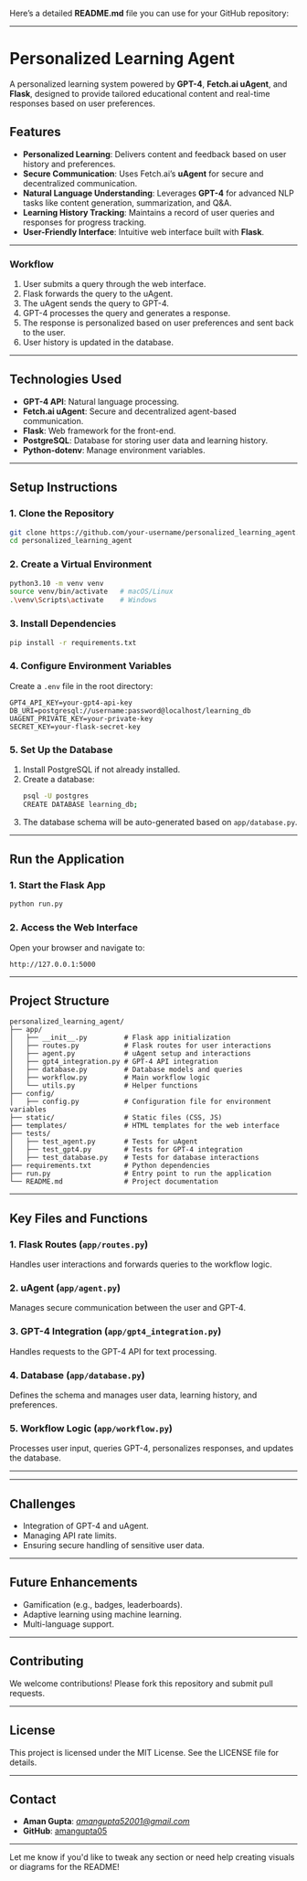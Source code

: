 Here’s a detailed **README.md** file you can use for your GitHub repository:

---

# **Personalized Learning Agent**
A personalized learning system powered by **GPT-4**, **Fetch.ai uAgent**, and **Flask**, designed to provide tailored educational content and real-time responses based on user preferences.

## **Features**
- **Personalized Learning**: Delivers content and feedback based on user history and preferences.
- **Secure Communication**: Uses Fetch.ai’s **uAgent** for secure and decentralized communication.
- **Natural Language Understanding**: Leverages **GPT-4** for advanced NLP tasks like content generation, summarization, and Q&A.
- **Learning History Tracking**: Maintains a record of user queries and responses for progress tracking.
- **User-Friendly Interface**: Intuitive web interface built with **Flask**.

---


### **Workflow**
1. User submits a query through the web interface.
2. Flask forwards the query to the uAgent.
3. The uAgent sends the query to GPT-4.
4. GPT-4 processes the query and generates a response.
5. The response is personalized based on user preferences and sent back to the user.
6. User history is updated in the database.

---

## **Technologies Used**
- **GPT-4 API**: Natural language processing.
- **Fetch.ai uAgent**: Secure and decentralized agent-based communication.
- **Flask**: Web framework for the front-end.
- **PostgreSQL**: Database for storing user data and learning history.
- **Python-dotenv**: Manage environment variables.

---

## **Setup Instructions**

### **1. Clone the Repository**
```bash
git clone https://github.com/your-username/personalized_learning_agent.git
cd personalized_learning_agent
```

### **2. Create a Virtual Environment**
```bash
python3.10 -m venv venv
source venv/bin/activate   # macOS/Linux
.\venv\Scripts\activate    # Windows
```

### **3. Install Dependencies**
```bash
pip install -r requirements.txt
```

### **4. Configure Environment Variables**
Create a `.env` file in the root directory:
```plaintext
GPT4_API_KEY=your-gpt4-api-key
DB_URI=postgresql://username:password@localhost/learning_db
UAGENT_PRIVATE_KEY=your-private-key
SECRET_KEY=your-flask-secret-key
```

### **5. Set Up the Database**
1. Install PostgreSQL if not already installed.
2. Create a database:
   ```bash
   psql -U postgres
   CREATE DATABASE learning_db;
   ```
3. The database schema will be auto-generated based on `app/database.py`.

---

## **Run the Application**

### **1. Start the Flask App**
```bash
python run.py
```

### **2. Access the Web Interface**
Open your browser and navigate to:
```
http://127.0.0.1:5000
```

---

## **Project Structure**

```
personalized_learning_agent/
├── app/
│   ├── __init__.py         # Flask app initialization
│   ├── routes.py           # Flask routes for user interactions
│   ├── agent.py            # uAgent setup and interactions
│   ├── gpt4_integration.py # GPT-4 API integration
│   ├── database.py         # Database models and queries
│   ├── workflow.py         # Main workflow logic
│   └── utils.py            # Helper functions
├── config/
│   ├── config.py           # Configuration file for environment variables
├── static/                 # Static files (CSS, JS)
├── templates/              # HTML templates for the web interface
├── tests/
│   ├── test_agent.py       # Tests for uAgent
│   ├── test_gpt4.py        # Tests for GPT-4 integration
│   ├── test_database.py    # Tests for database interactions
├── requirements.txt        # Python dependencies
├── run.py                  # Entry point to run the application
└── README.md               # Project documentation
```

---

## **Key Files and Functions**

### **1. Flask Routes (`app/routes.py`)**
Handles user interactions and forwards queries to the workflow logic.

### **2. uAgent (`app/agent.py`)**
Manages secure communication between the user and GPT-4.

### **3. GPT-4 Integration (`app/gpt4_integration.py`)**
Handles requests to the GPT-4 API for text processing.

### **4. Database (`app/database.py`)**
Defines the schema and manages user data, learning history, and preferences.

### **5. Workflow Logic (`app/workflow.py`)**
Processes user input, queries GPT-4, personalizes responses, and updates the database.

---



---

## **Challenges**
- Integration of GPT-4 and uAgent.
- Managing API rate limits.
- Ensuring secure handling of sensitive user data.

---

## **Future Enhancements**
- Gamification (e.g., badges, leaderboards).
- Adaptive learning using machine learning.
- Multi-language support.

---

## **Contributing**
We welcome contributions! Please fork this repository and submit pull requests.

---

## **License**
This project is licensed under the MIT License. See the LICENSE file for details.

---

## **Contact**
- **Aman Gupta**: *amangupta52001@gmail.com*
- **GitHub**: [amangupta05](https://github.com/amangupta05)

---

Let me know if you'd like to tweak any section or need help creating visuals or diagrams for the README!
